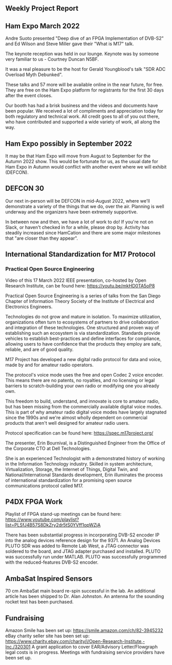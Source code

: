 ## Weekly Project Report

## Ham Expo March 2022

Andre Suoto presented "Deep dive of an FPGA Implementation of DVB-S2" and Ed Wilson and Steve Miller gave their "What is M17" talk. 

The keynote reception was held in our lounge. Keynote was by someone very familiar to us - Courtney Duncan N5BF. 

It was a real pleasure to be the host for Gerald Youngblood's talk "SDR ADC Overload Myth Debunked". 

These talks and 57 more will be available online in the near future, for free. They are free on the Ham Expo platform for registrants for the first 30 days after the event closes.

Our booth has had a brisk business and the videos and documents have been popular. We received a lot of compliments and appreciation today for both regulatory and technical work. All credit goes to all of you out there, who have contributed and supported a wide variety of work, all along the way. 

## Ham Expo possibly in September 2022

It may be that Ham Expo will move from August to September for the Autumn 2022 show. This would be fortunate for us, as the usual date for Ham Expo in Autumn would conflict with another event where we will exhibit (DEFCON).  

## DEFCON 30

Our next in-person will be DEFCON in mid-August 2022, where we'll demonstrate a variety of the things that we do, over the air. Planning is well underway and the organizers have been extremely supportive.

In between now and then, we have a lot of work to do! If you're not on Slack, or haven't checked in for a while, please drop by. Activity has steadily increased since HamCation and there are some major milestones that "are closer than they appear". 

## International Standardization for M17 Protocol
### Practical Open Source Engineering

Video of this 17 March 2022 IEEE presentation, co-hosted by Open Research Institute, can be found here: https://youtu.be/mkHD0TA5oP8

Practical Open Source Engineering is a series of talks from the San Diego Chapter of Information Theory Society of the Institute of Electrical and Electronics Engineers. 

Technologies do not grow and mature in isolation.  To maximize utilization, organizations often turn to ecosystems of partners to drive collaboration and integration of these technologies. One structured and proven way of establishing such an ecosystem is via standardization.  Standards provide vehicles to establish best-practices and define interfaces for compliance, allowing users to have confidence that the products they employ are safe, reliable, and are of good quality.  

M17 Project has developed a new digital radio protocol for data and voice, made by and for amateur radio operators.

The protocol's voice mode uses the free and open Codec 2 voice encoder. This means there are no patents, no royalties, and no licensing or legal barriers to scratch-building your own radio or modifying one you already own.

This freedom to build, understand, and innovate is core to amateur radio, but has been missing from the commercially available digital voice modes. This is part of why amateur radio digital voice modes have largely stagnated since the 1990s and we're almost wholly dependent on commercial products that aren't well designed for amateur radio users.

Protocol specification can be found here: https://spec.m17project.org/

The presenter, Erin Bournival, is a Distinguished Engineer from the Office of the Corporate CTO at Dell Technologies. 

She is an experienced Technologist with a demonstrated history of working in the Information Technology industry. Skilled in system architecture, Virtualization, Storage, the Internet of Things, Digital Twin, and National/International Standards development, Erin illuminates the process of international standardization for a promising open source communications protocol called M17. 

## P4DX FPGA Work

Playlist of FPGA stand-up meetings can be found here: https://www.youtube.com/playlist?list=PLSfJ4B57S8DkZry2dr5tS0YVff1opWZjA

There has been substantial progress in incorporating DVB-S2 encoder IP into the analog devices reference design for the 9371. An Analog Devices PLUTO SDR was added to Remote Lab West, a JTAG connector was soldered to the board, and JTAG adapter purchased and installed. PLUTO was successfully run under MATLAB. PLUTO was successfully programmed with the reduced-features DVB-S2 encoder. 

## AmbaSat Inspired Sensors

70 cm AmbaSat main board re-spin successful in the lab. An additional article has been shipped to Dr. Alan Johnston. An antenna for the sounding rocket test has been purchased.

## Fundraising

Amazon Smile has been set up: https://smile.amazon.com/ch/82-3945232
eBay charity seller site has been set up: https://www.charity.ebay.com/charity/i/Open-Research-Institute,-Inc./320301
A grant application to cover EAR/Advisory Letter/Flowgraph legal costs is in progress. 
Meetings with fundraising service providers have been set up. 

